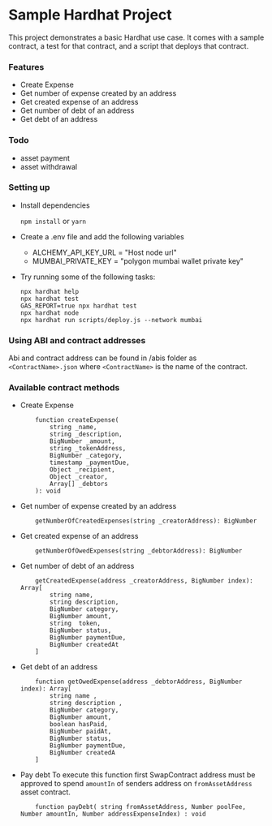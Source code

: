 # Sample Hardhat Project

This project demonstrates a basic Hardhat use case. It comes with a sample contract, a test for that contract, and a script that deploys that contract.

### Features

-   Create Expense
-   Get number of expense created by an address
-   Get created expense of an address
-   Get number of debt of an address
-   Get debt of an address

### Todo

-   asset payment
-   asset withdrawal

### Setting up

-   Install dependencies

    `npm install` or `yarn `

-   Create a .env file and add the following variables

    -   ALCHEMY_API_KEY_URL = "Host node url"
    -   MUMBAI_PRIVATE_KEY = "polygon mumbai wallet private key"

-   Try running some of the following tasks:

    ```shell
    npx hardhat help
    npx hardhat test
    GAS_REPORT=true npx hardhat test
    npx hardhat node
    npx hardhat run scripts/deploy.js --network mumbai
    ```

### Using ABI and contract addresses

Abi and contract address can be found in /abis folder as `<ContractName>.json` where `<ContractName>` is the name of the contract.

### Available contract methods

-   Create Expense

    ```
        function createExpense(
            string _name,
            string _description,
            BigNumber _amount,
            string _tokenAddress,
            BigNumber _category,
            timestamp _paymentDue,
            Object _recipient,
            Object _creator,
            Array[] _debtors
        ): void
    ```

-   Get number of expense created by an address
    ```
        getNumberOfCreatedExpenses(string _creatorAddress): BigNumber
    ```
-   Get created expense of an address

    ```
        getNumberOfOwedExpenses(string _debtorAddress): BigNumber
    ```

-   Get number of debt of an address

    ```
        getCreatedExpense(address _creatorAddress, BigNumber index): Array[
            string name,
            string description,
            BigNumber category,
            BigNumber amount,
            string  token,
            BigNumber status,
            BigNumber paymentDue,
            BigNumber createdAt
        ]
    ```

-   Get debt of an address
    ```
        function getOwedExpense(address _debtorAddress, BigNumber index): Array[
            string name ,
            string description ,
            BigNumber category,
            BigNumber amount,
            boolean hasPaid,
            BigNumber paidAt,
            BigNumber status,
            BigNumber paymentDue,
            BigNumber createdA
        ]

    ```

-   Pay debt
    To execute this function first SwapContract address must be approved to spend `amountIn` of senders address on `fromAssetAddress` asset contract. 
    ```
        function payDebt( string fromAssetAddress, Number poolFee, Number amountIn, Number addressExpenseIndex) : void
    ```
